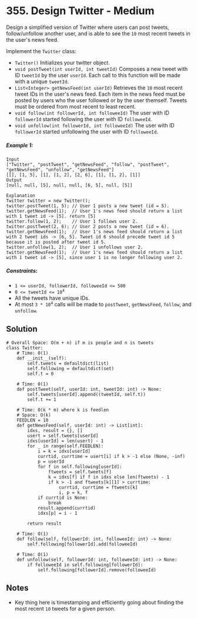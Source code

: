# 355. Design Twitter - Medium

Design a simplified version of Twitter where users can post tweets, follow/unfollow another user, and is able to see the `10` most recent tweets in the user's news feed.

Implement the `Twitter` class:

- `Twitter()` Initializes your twitter object.
- `void postTweet(int userId, int tweetId)` Composes a new tweet with ID `tweetId` by the user `userId`. Each call to this function will be made with a unique `tweetId`.
- `List<Integer> getNewsFeed(int userId)` Retrieves the `10` most recent tweet IDs in the user's news feed. Each item in the news feed must be posted by users who the user followed or by the user themself. Tweets must be ordered from most recent to least recent.
- `void follow(int followerId, int followeeId)` The user with ID `followerId` started following the user with ID `followeeId`.
- `void unfollow(int followerId, int followeeId)` The user with ID `followerId` started unfollowing the user with ID `followeeId`.


##### Example 1:

```
Input
["Twitter", "postTweet", "getNewsFeed", "follow", "postTweet", "getNewsFeed", "unfollow", "getNewsFeed"]
[[], [1, 5], [1], [1, 2], [2, 6], [1], [1, 2], [1]]
Output
[null, null, [5], null, null, [6, 5], null, [5]]

Explanation
Twitter twitter = new Twitter();
twitter.postTweet(1, 5); // User 1 posts a new tweet (id = 5).
twitter.getNewsFeed(1);  // User 1's news feed should return a list with 1 tweet id -> [5]. return [5]
twitter.follow(1, 2);    // User 1 follows user 2.
twitter.postTweet(2, 6); // User 2 posts a new tweet (id = 6).
twitter.getNewsFeed(1);  // User 1's news feed should return a list with 2 tweet ids -> [6, 5]. Tweet id 6 should precede tweet id 5 because it is posted after tweet id 5.
twitter.unfollow(1, 2);  // User 1 unfollows user 2.
twitter.getNewsFeed(1);  // User 1's news feed should return a list with 1 tweet id -> [5], since user 1 is no longer following user 2.
```

##### Constraints:

- <code>1 <= userId, followerId, followeeId <= 500</code>
- <code>0 <= tweetId <= 10<sup>4</sup></code>
- All the tweets have unique IDs.
- At most <code>3 * 10<sup>4</sup></code> calls will be made to `postTweet`, `getNewsFeed`, `follow`, and `unfollow`.

## Solution

```
# Overall Space: O(m + n) if m is people and n is tweets
class Twitter:
    # Time: O(1)
    def __init__(self):
        self.tweets = defaultdict(list)
        self.following = defaultdict(set)
        self.t = 0

    # Time: O(1)
    def postTweet(self, userId: int, tweetId: int) -> None:
        self.tweets[userId].append((tweetId, self.t))
        self.t += 1

    # Time: O(k * m) where k is feedlen
    # Space: O(k)
    FEEDLEN = 10
    def getNewsFeed(self, userId: int) -> List[int]:
        idxs, result = {}, []
        usert = self.tweets[userId]
        idxs[userId] = len(usert) - 1
        for _ in range(self.FEEDLEN):
            i = k = idxs[userId]
            currtid, currtime = usert[i] if k > -1 else (None, -inf)
            p = userId
            for f in self.following[userId]:
                ftweets = self.tweets[f]
                k = idxs[f] if f in idxs else len(ftweets) - 1
                if k > -1 and ftweets[k][1] > currtime:
                    currtid, currtime = ftweets[k]
                    i, p = k, f
            if currtid is None:
                break
            result.append(currtid)
            idxs[p] = i - 1
            
        return result

    # Time: O(1)
    def follow(self, followerId: int, followeeId: int) -> None:
        self.following[followerId].add(followeeId)

    # Time: O(1)
    def unfollow(self, followerId: int, followeeId: int) -> None:
        if followeeId in self.following[followerId]:
            self.following[followerId].remove(followeeId)
```

## Notes
- Key thing here is timestamping and efficiently going about finding the most recent `10` tweets for a given person.